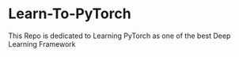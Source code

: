 # Learn-To-PyTorch
This Repo is dedicated to Learning PyTorch as one of the best Deep Learning Framework

<!--
12345678910111234
-->
